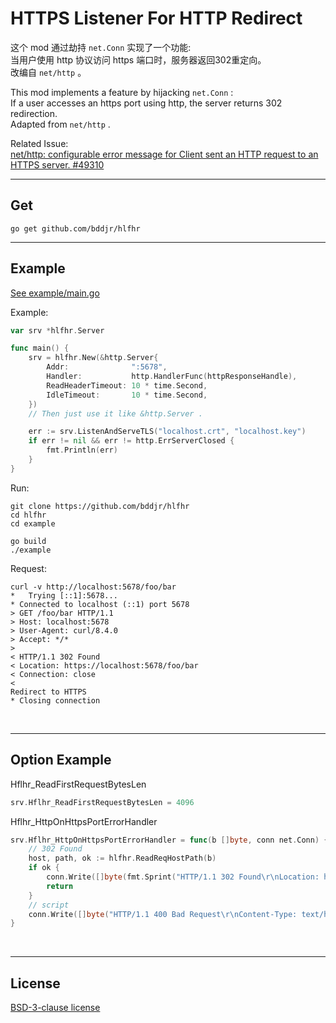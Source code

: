 # HTTPS Listener For HTTP Redirect

这个 mod 通过劫持 `net.Conn` 实现了一个功能:   
当用户使用 http 协议访问 https 端口时，服务器返回302重定向。  
改编自 `net/http` 。  

This mod implements a feature by hijacking `net.Conn` :  
If a user accesses an https port using http, the server returns 302 redirection.  
Adapted from `net/http` .  

Related Issue:  
[net/http: configurable error message for Client sent an HTTP request to an HTTPS server. #49310](https://github.com/golang/go/issues/49310)  

***
## Get
```
go get github.com/bddjr/hlfhr
```

***
## Example
[See example/main.go](example/main.go)  

Example:  
```go
var srv *hlfhr.Server

func main() {
	srv = hlfhr.New(&http.Server{
		Addr:              ":5678",
		Handler:           http.HandlerFunc(httpResponseHandle),
		ReadHeaderTimeout: 10 * time.Second,
		IdleTimeout:       10 * time.Second,
	})
	// Then just use it like &http.Server .

	err := srv.ListenAndServeTLS("localhost.crt", "localhost.key")
	if err != nil && err != http.ErrServerClosed {
		fmt.Println(err)
	}
}
```

Run:  
```
git clone https://github.com/bddjr/hlfhr
cd hlfhr
cd example

go build
./example
```

Request:  
```curl
curl -v http://localhost:5678/foo/bar
*   Trying [::1]:5678...
* Connected to localhost (::1) port 5678
> GET /foo/bar HTTP/1.1
> Host: localhost:5678
> User-Agent: curl/8.4.0
> Accept: */*
>
< HTTP/1.1 302 Found
< Location: https://localhost:5678/foo/bar
< Connection: close
<
Redirect to HTTPS
* Closing connection
```

<br/>

***
## Option Example

Hflhr_ReadFirstRequestBytesLen
```go
srv.Hflhr_ReadFirstRequestBytesLen = 4096
```

Hflhr_HttpOnHttpsPortErrorHandler
```go
srv.Hflhr_HttpOnHttpsPortErrorHandler = func(b []byte, conn net.Conn) {
    // 302 Found
    host, path, ok := hlfhr.ReadReqHostPath(b)
    if ok {
        conn.Write([]byte(fmt.Sprint("HTTP/1.1 302 Found\r\nLocation: https://", host, path, "\r\nConnection: close\r\n\r\nRedirect to HTTPS\n")))
        return
    }
    // script
    conn.Write([]byte("HTTP/1.1 400 Bad Request\r\nContent-Type: text/html\r\nConnection: close\r\n\r\n<script> location.protocol = 'https:' </script>\n"))
}
```

<br/>

***
## License
[BSD-3-clause license](LICENSE.txt)  
